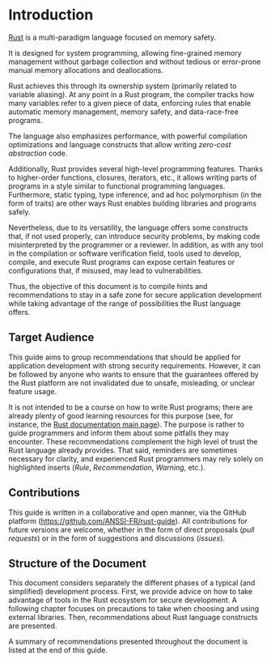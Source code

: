 # Introduction

[Rust](https://www.rust-lang.org) is a multi-paradigm language focused on
memory safety.

It is designed for system programming, allowing fine-grained memory management
without garbage collection and without tedious or error-prone manual memory
allocations and deallocations.

Rust achieves this through its ownership system (primarily related to variable
aliasing). At any point in a Rust program, the compiler tracks how many
variables refer to a given piece of data, enforcing rules that enable automatic
memory management, memory safety, and data-race-free programs.

The language also emphasizes performance, with powerful compilation
optimizations and language constructs that allow writing _zero-cost abstraction_
code.

Additionally, Rust provides several high-level programming features. Thanks to
higher-order functions, closures, iterators, etc., it allows writing parts of
programs in a style similar to functional programming languages. Furthermore,
static typing, type inference, and ad hoc polymorphism (in the form of traits)
are other ways Rust enables building libraries and programs safely.

Nevertheless, due to its versatility, the language offers some
constructs that, if not used properly, can introduce security problems,
by making code misinterpreted by the programmer or a reviewer. In addition, as
with any tool in the compilation or software verification field, tools used
to develop, compile, and execute Rust programs can expose certain features or
configurations that, if misused, may lead to vulnerabilities.

Thus, the objective of this document is to compile hints and recommendations to
stay in a safe zone for secure application development while taking advantage
of the range of possibilities the Rust language offers.

## Target Audience

This guide aims to group recommendations that should be applied for
application development with strong security requirements. However, it can
be followed by anyone who wants to ensure that the guarantees offered by the Rust
platform are not invalidated due to unsafe, misleading, or unclear feature usage.

It is not intended to be a course on how to write Rust programs; there are
already plenty of good learning resources for this purpose
(see, for instance, the
[Rust documentation main page](https://doc.rust-lang.org)).
The purpose is rather to guide programmers and inform them about some pitfalls
they may encounter.
These recommendations complement the high level of trust
the Rust language already provides. That said, reminders are sometimes necessary
for clarity, and experienced Rust programmers may rely solely on
highlighted inserts (_Rule_, _Recommendation_, _Warning_, etc.).

## Contributions

This guide is written in a collaborative and open manner, via the GitHub
platform (<https://github.com/ANSSI-FR/rust-guide>). All contributions for
future versions are welcome, whether in the form of direct proposals (_pull
requests_) or in the form of suggestions and discussions (_issues_).

## Structure of the Document

This document considers separately the different phases of a typical (and
simplified) development process. First, we provide advice on how to take
advantage of tools in the Rust ecosystem for secure development. A following
chapter focuses on precautions to take when choosing and using external
libraries. Then, recommendations about Rust language constructs are presented.
<!-- TODO: Finally, we introduce advice for writing
tests for a project in Rust, and for using Rust fuzzing tools.-->
A summary of recommendations presented throughout the document is listed at the
end of this guide.
